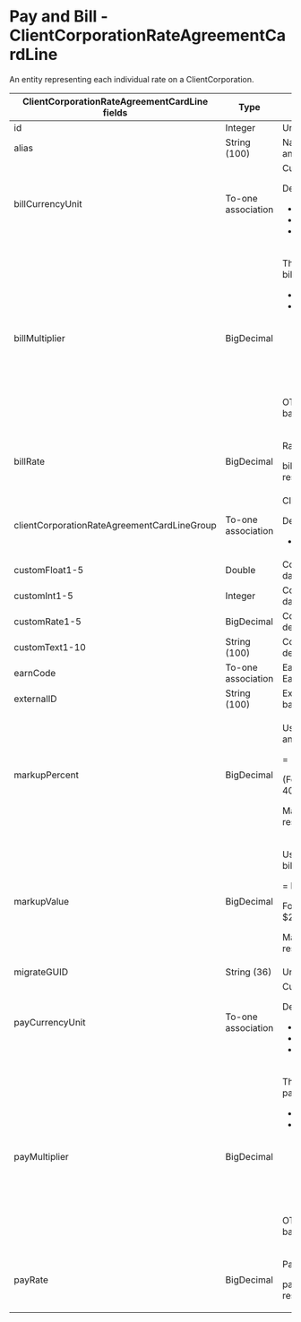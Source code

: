 # Pay and Bill - ClientCorporationRateAgreementCardLine

An entity representing each individual rate on a ClientCorporation.

<table>
    <colgroup>
        <col width="20%" />
        <col width="20%" />
        <col width="20%" />
        <col width="20%" />
        <col width="20%" />
    </colgroup>
    <thead>
        <tr class="header">
            <th>ClientCorporationRateAgreementCardLine fields</th>
            <th>Type</th>
            <th>Description</th>
            <th>Not null</th>
            <th>Read-only</th>
        </tr>
    </thead>
    <tbody>
        <tr class="even">
            <td>id</td>
            <td>Integer</td>
            <td>Unique identifier for this entity.</td>
            <td>X</td>
            <td>X</td>
        </tr>
        <tr class="odd">
            <td>alias</td>
            <td>String (100)</td>
            <td>Name of Earn Code that will be displayed in Time and Expense and on the Invoice Statement.</td>
            <td></td>
            <td></td>
        </tr>
        <tr class="even">
            <td>billCurrencyUnit</td>
            <td>To-one association</td>
            <td>Currency unit for billing.
                <p>Default fields:</p>
                <ul>
                    <li>id</li>
                    <li>alphabeticCode</li>
                    <li>name</li>
                </ul>                
            </td>
            <td></td>
            <td></td>
        </tr>
        <tr class="odd">
            <td>billMultiplier</td>
            <td>BigDecimal</td>
            <td>
                <p>The multiplier between the REG billRate and the current line’s billRate.</p>
                <ul>
                    <li>REG billMultiplier is always 1 (read only)</li>
                    <li>The following are defaulted from PayBillSetting:</li>
                        <ul>
                            <li>overtimeBillMultiplier (OT billMultiplier) - Set on ClientCorporationRateAgreementCardLine.billMultiplier for the OT earnCode</li>
                            <li>doubleTimeBillMultiplier (DT billMultiplier) - Set on ClientCorporationRateAgreementCardLine.billMultiplier for the DT earnCode</li>
                        </ul>
                </ul>
                <p>OT and DT billMultipliers get automatically calculated in code based off their respective billRate and REG billRate.</p>
            </td>
            <td></td>
            <td></td>
        </tr>
        <tr class="even">
            <td>billRate</td>
            <td>BigDecimal</td>
            <td>
                <p>Rate for billing (stored as an hourly rate).</p>
                <p>billRate can get automatically calculated in code based off its respective payRate and markupPercent.</p>
            </td>
            <td></td>
            <td></td>
        </tr>
        <tr class="odd">
            <td>clientCorporationRateAgreementCardLineGroup</td>
            <td>To-one association</td>
            <td>ClientCorporationRateAgreementCardLineGroup
                <p>Default fields:</p>
                <ul>
                    <li>id</li>
                </ul>                              
            </td>
            <td>X</td>
            <td></td>
        </tr>
        <tr class="even">
            <td>customFloat1-5</td>
            <td>Double</td>
            <td>Configurable numeric fields that can be used to store custom data depending on the needs of a particular deployment.</td>
            <td></td>
            <td>X</td>
        </tr>
        <tr class="odd">
            <td>customInt1-5</td>
            <td>Integer</td>
            <td>Configurable numeric fields that can be used to store custom data depending on the needs of a particular deployment.</td>
            <td></td>
            <td>X</td>
        </tr>
        <tr class="even">
            <td>customRate1-5</td>
            <td>BigDecimal</td>
            <td>Configurable rate fields that can be used to store custom data depending on the needs of a particular deployment.</td>
            <td></td>
            <td>X</td>
        </tr>
        <tr class="odd">
            <td>customText1-10</td>
            <td>String (100)</td>
            <td>Configurable text fields that can be used to store custom data depending on the needs of a particular deployment.</td>
            <td></td>
            <td>X</td>
        </tr>
        <tr class="even">
            <td>earnCode</td>
            <td>To-one association</td>
            <td>Earn Code associated with the line, based on the EarnCodeGroup.</td>
            <td>X</td>
            <td></td>
        </tr>
        <tr class="odd">
            <td>externalID</td>
            <td>String (100)</td>
            <td>External identifier for the record, used for migrations and back-office Integration.</td>
            <td></td>
            <td></td>
        </tr>
        <tr class="even">
            <td>markupPercent</td>
            <td>BigDecimal</td>
            <td>
                <p>Used to indicate what the difference is between the payRate and billRate as a percentage.</p>
                <p>= (billRate - payRate) / payRate</p>
                <p>(For example, if payRate = 20 and billRate = 28 then there is a 40% markup.)</p>
                <p>Markups get automatically calculated in code based off their respective billRate and payRate.</p>
            </td>
            <td></td>
            <td></td>
        </tr>
        <tr class="odd">
            <td>markupValue</td>
            <td>BigDecimal</td>
            <td>
                <p>Used to indicate what the difference is between payRate and billRate displayed as money.</p>
                <p>= billRate - payRate</p>
                <p>For example, there's a $10.00 difference between billRate = $20.00 and payRate = $10.00.</p>
                <p>Markups get automatically calculated in code based off their respective billRate and payRate.</p>
            </td>
            <td></td>
            <td></td>
        </tr>
        <tr class="even">
            <td>migrateGUID</td>
            <td>String (36)</td>
            <td>Unused.</td>
            <td></td>
            <td></td>
        </tr>
        <tr class="odd">
            <td>payCurrencyUnit</td>
            <td>To-one association</td>
            <td>CurrencyUnit for payroll.
                <p>Default fields:</p>
                <ul>
                    <li>id</li>
                    <li>alphabeticCode</li>
                    <li>name</li>
                </ul>                
            </td>
            <td></td>
            <td></td>
        </tr>
        <tr class="even">
            <td>payMultiplier</td>
            <td>BigDecimal</td>
            <td>
            <p>The multiplier between the REG payRate and the current line’s payRate.</p>
                <ul>
                    <li>REG billMultiplier is always 1 (read only)</li>
                    <li>The following are defaulted from PayBillSetting:</li>
                        <ul>
                            <li>overtimePayMultiplier (OT payMultiplier) - Set on ClientCorporationRateAgreementCardLine.payMultiplier  for the OT earnCode</li>
                            <li>doubleTimePayMultiplier (DT payMultiplier) - Set on ClientCorporationRateAgreementCardLine.payMultiplier  for the DT earnCode</li>
                        </ul>
                </ul>
                <p>OT and DT payMultipliers get automatically calculated in code based off their respective payRates and REG payRate.</p>
            <td></td>
            <td></td>
        </tr>
        <tr class="odd">
            <td>payRate</td>
            <td>BigDecimal</td>
            <td>
                <p>Pay Rate (stored as an hourly rate).</p>
                <p>payRate can get automatically calculated in code based off its respective billRate and markupPercent.</p>
            </td>
            <td></td>
            <td></td>
        </tr>
    </tbody>
</table>
